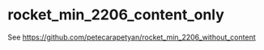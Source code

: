 # rocket_min_2206_content_only
See https://github.com/petecarapetyan/rocket_min_2206_without_content
